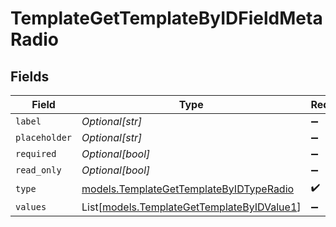 # TemplateGetTemplateByIDFieldMetaRadio


## Fields

| Field                                                                                    | Type                                                                                     | Required                                                                                 | Description                                                                              |
| ---------------------------------------------------------------------------------------- | ---------------------------------------------------------------------------------------- | ---------------------------------------------------------------------------------------- | ---------------------------------------------------------------------------------------- |
| `label`                                                                                  | *Optional[str]*                                                                          | :heavy_minus_sign:                                                                       | N/A                                                                                      |
| `placeholder`                                                                            | *Optional[str]*                                                                          | :heavy_minus_sign:                                                                       | N/A                                                                                      |
| `required`                                                                               | *Optional[bool]*                                                                         | :heavy_minus_sign:                                                                       | N/A                                                                                      |
| `read_only`                                                                              | *Optional[bool]*                                                                         | :heavy_minus_sign:                                                                       | N/A                                                                                      |
| `type`                                                                                   | [models.TemplateGetTemplateByIDTypeRadio](../models/templategettemplatebyidtyperadio.md) | :heavy_check_mark:                                                                       | N/A                                                                                      |
| `values`                                                                                 | List[[models.TemplateGetTemplateByIDValue1](../models/templategettemplatebyidvalue1.md)] | :heavy_minus_sign:                                                                       | N/A                                                                                      |
